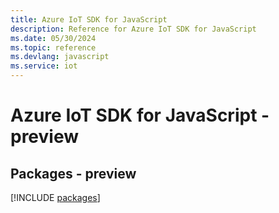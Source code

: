 ```yaml
---
title: Azure IoT SDK for JavaScript
description: Reference for Azure IoT SDK for JavaScript
ms.date: 05/30/2024
ms.topic: reference
ms.devlang: javascript
ms.service: iot
---
```

# Azure IoT SDK for JavaScript - preview
## Packages - preview
[!INCLUDE [packages](iot-index.md)]